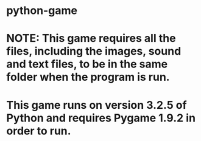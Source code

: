 # python-game
# NOTE: This game requires all the files, including the images, sound and text files, to be in the same folder when the program is run.
#       This game runs on version 3.2.5 of Python and requires Pygame 1.9.2 in order to run.
